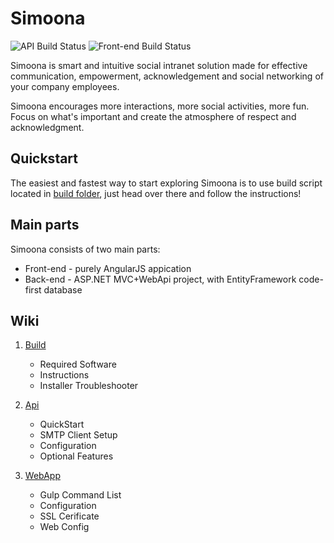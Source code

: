 # Simoona

![API Build Status](https://ci.appveyor.com/api/projects/status/waj5nco2jh1u37dx?svg=true&passingText=API%20-%20passing&pendingText=API%20-%20pending&failingText=API%20-%20failing) ![Front-end Build Status](https://ci.appveyor.com/api/projects/status/7x8uuw3t9i9g83b5?svg=true&passingText=Front-end%20-%20passing&pendingText=Front-end%20-%20pending&failingText=Front-end%20-%20failing)

Simoona is smart and intuitive social intranet solution made for effective communication, empowerment, acknowledgement and social networking of your company employees.

Simoona encourages more interactions, more social activities, more fun. Focus on what's important and create the atmosphere of respect and acknowledgment.

## Quickstart

The easiest and fastest way to start exploring Simoona is to use build script located in [build folder](build), just head over there and follow the instructions!

## Main parts

Simoona consists of two main parts:

* Front-end - purely AngularJS appication
* Back-end - ASP.NET MVC+WebApi project, with EntityFramework code-first database

## Wiki

1. [Build](build/README.md)
    * Required Software
    * Instructions
    * Installer Troubleshooter

2. [Api](src/api/README.md)
    * QuickStart
    * SMTP Client Setup
    * Configuration
    * Optional Features

3. [WebApp](src/webapp/README.md)
    * Gulp Command List
    * Configuration
    * SSL Cerificate
    * Web Config

